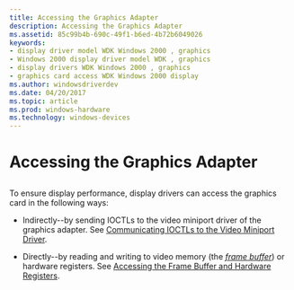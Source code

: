 ```yaml
---
title: Accessing the Graphics Adapter
description: Accessing the Graphics Adapter
ms.assetid: 85c99b4b-690c-49f1-b6ed-4b72b6049026
keywords:
- display driver model WDK Windows 2000 , graphics
- Windows 2000 display driver model WDK , graphics
- display drivers WDK Windows 2000 , graphics
- graphics card access WDK Windows 2000 display
ms.author: windowsdriverdev
ms.date: 04/20/2017
ms.topic: article
ms.prod: windows-hardware
ms.technology: windows-devices
---
```


# Accessing the Graphics Adapter


## <span id="ddk_accessing_the_graphics_adapter_gg"></span><span id="DDK_ACCESSING_THE_GRAPHICS_ADAPTER_GG"></span>


To ensure display performance, display drivers can access the graphics card in the following ways:

-   Indirectly--by sending IOCTLs to the video miniport driver of the graphics adapter. See [Communicating IOCTLs to the Video Miniport Driver](communicating-ioctls-to-the-video-miniport-driver.md).

-   Directly--by reading and writing to video memory (the [*frame buffer*](https://msdn.microsoft.com/library/windows/hardware/ff556280#wdkgloss-frame-buffer)) or hardware registers. See [Accessing the Frame Buffer and Hardware Registers](accessing-the-frame-buffer-and-hardware-registers.md).

 

 





